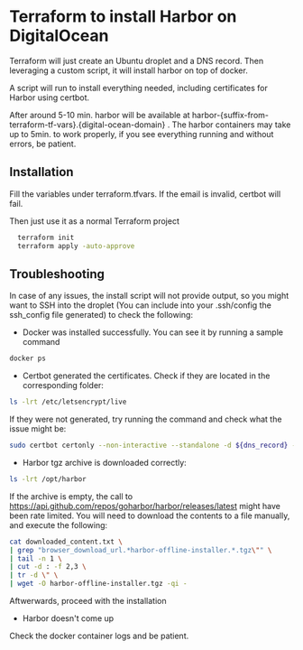 # Terraform to install Harbor on DigitalOcean

Terraform will just create an Ubuntu droplet and a DNS record. Then leveraging a custom script, it will install harbor on top of docker.

A script will run to install everything needed, including certificates for Harbor using certbot. 

After around 5-10 min. harbor will be available at harbor-{suffix-from-terraform-tf-vars}.{digital-ocean-domain} . The harbor containers may take up to 5min. to work properly, if you see everything running and without errors, be patient.


## Installation

Fill the variables under terraform.tfvars. If the email is invalid, certbot will fail.

Then just use it as a normal Terraform project
```bash
  terraform init
  terraform apply -auto-approve
```

## Troubleshooting

In case of any issues, the install script will not provide output, so you might want to SSH into the droplet (You can include into your .ssh/config the ssh_config file generated) to check the following:

- Docker was installed successfully. You can see it by running a sample command
```bash
docker ps
```

- Certbot generated the certificates. Check if they are located in the corresponding folder:
```bash
ls -lrt /etc/letsencrypt/live
```

If they were not generated, try running the command and check what the issue might be:
```bash
sudo certbot certonly --non-interactive --standalone -d ${dns_record} --agree-tos -m ${email}
```

- Harbor tgz archive is downloaded correctly:
```bash
ls -lrt /opt/harbor
```

If the archive is empty, the call to https://api.github.com/repos/goharbor/harbor/releases/latest might have been rate limited. You will need to download the contents to a file manually, and execute the following:
```bash
cat downloaded_content.txt \
| grep "browser_download_url.*harbor-offline-installer.*.tgz\"" \
| tail -n 1 \
| cut -d : -f 2,3 \
| tr -d \" \
| wget -O harbor-offline-installer.tgz -qi -
```

Aftwerwards, proceed with the installation

- Harbor doesn't come up

Check the docker container logs and be patient. 
